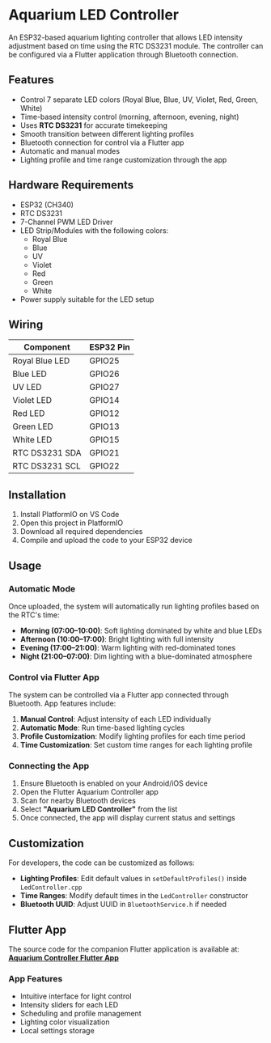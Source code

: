 # Aquarium LED Controller

An ESP32-based aquarium lighting controller that allows LED intensity adjustment based on time using the RTC DS3231 module. The controller can be configured via a Flutter application through Bluetooth connection.

## Features

- Control 7 separate LED colors (Royal Blue, Blue, UV, Violet, Red, Green, White)  
- Time-based intensity control (morning, afternoon, evening, night)  
- Uses **RTC DS3231** for accurate timekeeping  
- Smooth transition between different lighting profiles  
- Bluetooth connection for control via a Flutter app  
- Automatic and manual modes  
- Lighting profile and time range customization through the app  

## Hardware Requirements

- ESP32 (CH340)  
- RTC DS3231  
- 7-Channel PWM LED Driver  
- LED Strip/Modules with the following colors:
  - Royal Blue  
  - Blue  
  - UV  
  - Violet  
  - Red  
  - Green  
  - White  
- Power supply suitable for the LED setup  

## Wiring

| Component        | ESP32 Pin |
|------------------|-----------|
| Royal Blue LED   | GPIO25    |
| Blue LED         | GPIO26    |
| UV LED           | GPIO27    |
| Violet LED       | GPIO14    |
| Red LED          | GPIO12    |
| Green LED        | GPIO13    |
| White LED        | GPIO15    |
| RTC DS3231 SDA   | GPIO21    |
| RTC DS3231 SCL   | GPIO22    |

## Installation

1. Install PlatformIO on VS Code  
2. Open this project in PlatformIO  
3. Download all required dependencies  
4. Compile and upload the code to your ESP32 device  

## Usage

### Automatic Mode

Once uploaded, the system will automatically run lighting profiles based on the RTC's time:

- **Morning (07:00–10:00)**: Soft lighting dominated by white and blue LEDs  
- **Afternoon (10:00–17:00)**: Bright lighting with full intensity  
- **Evening (17:00–21:00)**: Warm lighting with red-dominated tones  
- **Night (21:00–07:00)**: Dim lighting with a blue-dominated atmosphere  

### Control via Flutter App

The system can be controlled via a Flutter app connected through Bluetooth. App features include:

1. **Manual Control**: Adjust intensity of each LED individually  
2. **Automatic Mode**: Run time-based lighting cycles  
3. **Profile Customization**: Modify lighting profiles for each time period  
4. **Time Customization**: Set custom time ranges for each lighting profile  

### Connecting the App

1. Ensure Bluetooth is enabled on your Android/iOS device  
2. Open the Flutter Aquarium Controller app  
3. Scan for nearby Bluetooth devices  
4. Select **"Aquarium LED Controller"** from the list  
5. Once connected, the app will display current status and settings  

## Customization

For developers, the code can be customized as follows:

- **Lighting Profiles**: Edit default values in `setDefaultProfiles()` inside `LedController.cpp`  
- **Time Ranges**: Modify default times in the `LedController` constructor  
- **Bluetooth UUID**: Adjust UUID in `BluetoothService.h` if needed  

## Flutter App

The source code for the companion Flutter application is available at:  
[**Aquarium Controller Flutter App**](https://github.com/username/aquarium-flutter-app)

### App Features

- Intuitive interface for light control  
- Intensity sliders for each LED  
- Scheduling and profile management  
- Lighting color visualization  
- Local settings storage  
